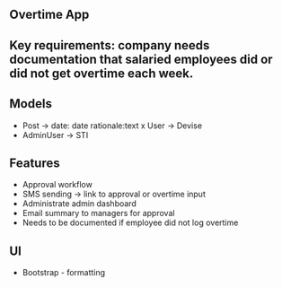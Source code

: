 ## Overtime App

## Key requirements: company needs documentation that salaried employees did or did not get overtime each week.

## Models
- Post -> date: date rationale:text
x User -> Devise
- AdminUser -> STI

## Features
- Approval workflow
- SMS sending -> link to approval or overtime input
- Administrate admin dashboard
- Email summary to managers for approval
- Needs to be documented if employee did not log overtime

## UI
- Bootstrap - formatting
